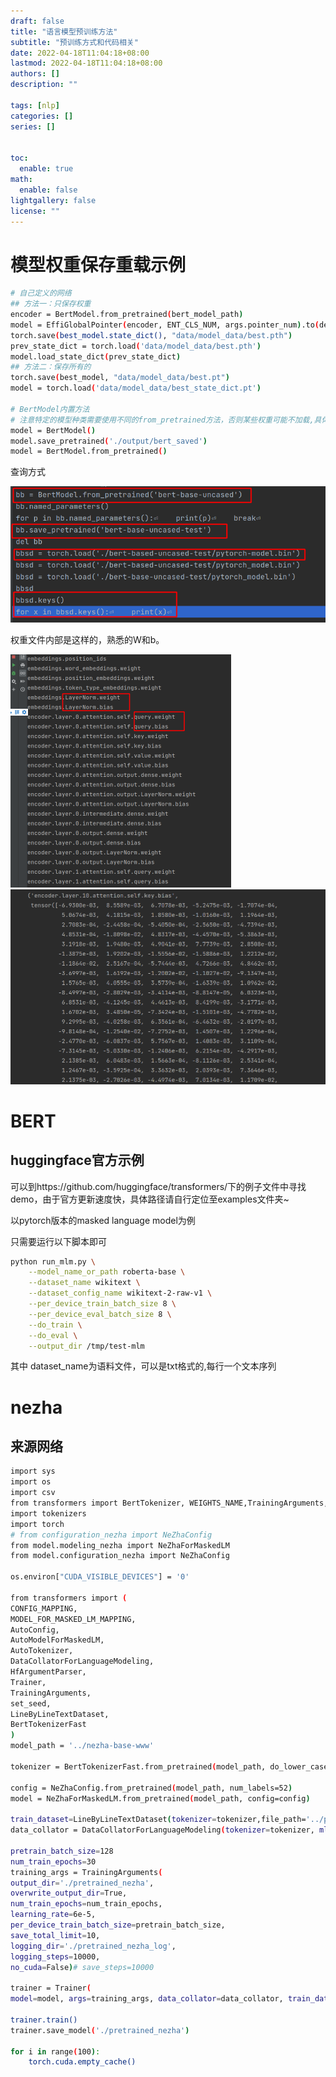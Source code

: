 ```yaml
---
draft: false
title: "语言模型预训练方法"
subtitle: "预训练方式和代码相关"
date: 2022-04-18T11:04:18+08:00
lastmod: 2022-04-18T11:04:18+08:00
authors: []
description: ""

tags: [nlp]
categories: []
series: []


toc:
  enable: true
math:
  enable: false
lightgallery: false
license: ""
---
```


# 模型权重保存重载示例

```bash
# 自己定义的网络
## 方法一：只保存权重
encoder = BertModel.from_pretrained(bert_model_path)
model = EffiGlobalPointer(encoder, ENT_CLS_NUM, args.pointer_num).to(device)
torch.save(best_model.state_dict(), "data/model_data/best.pth")
prev_state_dict = torch.load('data/model_data/best.pth')
model.load_state_dict(prev_state_dict)
## 方法二：保存所有的
torch.save(best_model, "data/model_data/best.pt")
model = torch.load('data/model_data/best_state_dict.pt')

# BertModel内置方法
# 注意特定的模型种类需要使用不同的from_pretrained方法，否则某些权重可能不加载,具体查看模型类
model = BertModel()
model.save_pretrained('./output/bert_saved')
model = BertModel.from_pretrained()
```

查询方式

<img src="MD_img/image-20220418192635405.png" alt="image-20220418192635405" style="zoom:80%;" />

权重文件内部是这样的，熟悉的W和b。

<img src="MD_img/image-20220418141357949.png" alt="image-20220418141357949" style="zoom:50%;" />

<img src="MD_img/image-20220418141451653.png" alt="image-20220418141451653" style="zoom: 50%;" />



# BERT

## huggingface官方示例

可以到https://github.com/huggingface/transformers/下的例子文件中寻找demo，由于官方更新速度快，具体路径请自行定位至examples文件夹~

以pytorch版本的masked language model为例

只需要运行以下脚本即可

```bash
python run_mlm.py \
    --model_name_or_path roberta-base \
    --dataset_name wikitext \
    --dataset_config_name wikitext-2-raw-v1 \
    --per_device_train_batch_size 8 \
    --per_device_eval_batch_size 8 \
    --do_train \
    --do_eval \
    --output_dir /tmp/test-mlm
```

其中 dataset_name为语料文件，可以是txt格式的,每行一个文本序列



# nezha

## 来源网络

```bash
import sys
import os
import csv
from transformers import BertTokenizer, WEIGHTS_NAME,TrainingArguments,BertForMaskedLM,BertConfig
import tokenizers
import torch
# from configuration_nezha import NeZhaConfig
from model.modeling_nezha import NeZhaForMaskedLM
from model.configuration_nezha import NeZhaConfig

os.environ["CUDA_VISIBLE_DEVICES"] = '0'

from transformers import (
CONFIG_MAPPING,
MODEL_FOR_MASKED_LM_MAPPING,
AutoConfig,
AutoModelForMaskedLM,
AutoTokenizer,
DataCollatorForLanguageModeling,
HfArgumentParser,
Trainer,
TrainingArguments,
set_seed,
LineByLineTextDataset,
BertTokenizerFast
)
model_path = '../nezha-base-www'

tokenizer = BertTokenizerFast.from_pretrained(model_path, do_lower_case=True)

config = NeZhaConfig.from_pretrained(model_path, num_labels=52)
model = NeZhaForMaskedLM.from_pretrained(model_path, config=config)

train_dataset=LineByLineTextDataset(tokenizer=tokenizer,file_path='../pretrain_unlabel_dataset/train_data/unlabeled_train_data.txt',block_size=128)
data_collator = DataCollatorForLanguageModeling(tokenizer=tokenizer, mlm=True, mlm_probability=0.15)

pretrain_batch_size=128
num_train_epochs=30
training_args = TrainingArguments(
output_dir='./pretrained_nezha',
overwrite_output_dir=True,
num_train_epochs=num_train_epochs,
learning_rate=6e-5,
per_device_train_batch_size=pretrain_batch_size,
save_total_limit=10,
logging_dir='./pretrained_nezha_log',
logging_steps=10000,
no_cuda=False)# save_steps=10000

trainer = Trainer(
model=model, args=training_args, data_collator=data_collator, train_dataset=train_dataset)

trainer.train()
trainer.save_model('./pretrained_nezha')

for i in range(100):
    torch.cuda.empty_cache()
```















